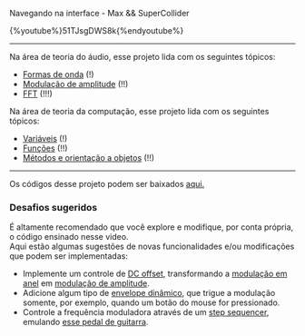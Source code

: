 Navegando na interface - Max && SuperCollider

{%youtube%}51TJsgDWS8k{%endyoutube%}

---
Na área de teoria do áudio, esse projeto lida com os seguintes tópicos:

* [Formas de onda]() (!)
* [Modulação de amplitude]() (!!)
* [FFT]() (!!!)
<p>

Na área de teoria da computação, esse projeto lida com os seguintes tópicos:

* [Variáveis]() (!)
* [Funções]() (!!)
* [Métodos e orientação a objetos]() (!!)

---

Os códigos desse projeto podem ser baixados [aqui.]()

### Desafios sugeridos

É altamente recomendado que você explore e modifique, por conta própria, o código ensinado nesse video.<br>
Aqui estão algumas sugestões de novas funcionalidades e/ou modificações que podem ser implementadas:

- Implemente um controle de [DC offset](), transformando a [modulação em anel]() em [modulação de amplitude]().
- Adicione algum tipo de [envelope dinâmico](), que trigue a modulação somente, por exemplo, quando um botão do mouse for pressionado.
- Controle a frequência moduladora através de um [step sequencer](), emulando [esse pedal de guitarra](https://www.youtube.com/watch?v=lBZO63OpNgc).

